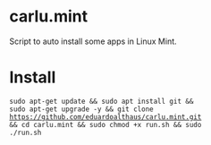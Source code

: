 # carlu.mint
Script to auto install some apps in Linux Mint.  
  
# Install  
<code>sudo apt-get update && sudo apt install git && sudo apt-get upgrade -y && git clone https://github.com/eduardoalthaus/carlu.mint.git && cd carlu.mint && sudo chmod +x run.sh && sudo ./run.sh</code>
